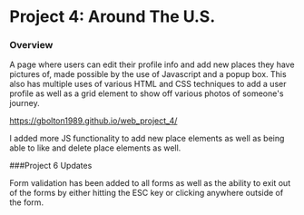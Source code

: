# Project 4: Around The U.S.

### Overview

A page where users can edit their profile info and add new places they have pictures of, made possible by the use of Javascript and a popup box. This also has multiple uses of various HTML and CSS techniques to add a user profile as well as a grid element to show off various photos of someone's journey.


https://gbolton1989.github.io/web_project_4/

I added more JS functionality to add new place elements as well as being able to like and delete place elements as well. 

###Project 6 Updates

Form validation has been added to all forms as well as the ability to exit out of the forms by either hitting the ESC key or clicking anywhere outside of the form.